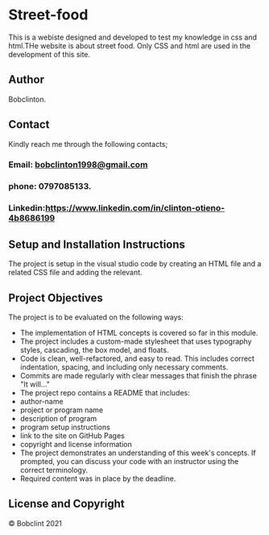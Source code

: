 # Street-food
This is a webiste designed and developed to test my  knowledge in css  and html.THe website is about street food. Only CSS and html are used in the development of this site.

## Author
Bobclinton.

 ## Contact
 Kindly reach me through the following contacts;

 ### Email: bobclinton1998@gmail.com
 ### phone: 0797085133.
 ### Linkedin:https://www.linkedin.com/in/clinton-otieno-4b8686199

 ## Setup and Installation Instructions
 The project is setup in the visual studio code by creating an HTML file and a related CSS file and adding the relevant.

 ## Project Objectives
 The project is to be evaluated on the following ways:


 * The implementation of HTML concepts is covered so far in this module.
 * The project includes a custom-made stylesheet that uses typography styles, cascading, the box     model, and floats.
 * Code is clean, well-refactored, and easy to read. This includes correct indentation, spacing, and including only necessary comments.
 * Commits are made regularly with clear messages that finish  the phrase "It will…"
 * The project repo contains a README that includes:
 * author-name
 * project or program name
 * description of program
 * program setup instructions
 * link to the site on GitHub Pages
 * copyright and license information
 * The project demonstrates an understanding of this week's concepts. If prompted, you can discuss your code with an instructor using the correct terminology.
 * Required content was in place by the deadline.

## License and Copyright
© Bobclint 2021
